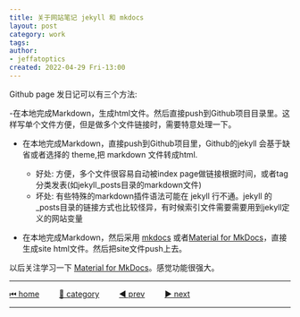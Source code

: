 ```yaml
---
title: 关于网站笔记 jekyll 和 mkdocs
layout: post
category: work
tags:
author: 
- jeffatoptics
created: 2022-04-29 Fri-13:00
---
```


Github page 发日记可以有三个方法:

-在本地完成Markdown，生成html文件。然后直接push到Github项目目录里。这样写单个文件方便，但是做多个文件链接时，需要特意处理一下。

- 在本地完成Markdown，直接push到Github项目里，Github的jekyll 会基于缺省或者选择的 theme,把 markdown 文件转成html. 
    - 好处: 方便，多个文件很容易自动被index page做链接根据时间，或者tag分类发表(如jekyll_posts目录的markdown文件)
    - 坏处: 有些特殊的markdown插件语法可能在 jekyll 行不通。jekyll 的_posts目录的链接方式也比较怪异，有时候索引文件需要需要用到jekyll定义的网站变量

- 在本地完成Markdown，然后采用 [mkdocs](https://www.mkdocs.org/) 或者[Material for MkDocs](https://squidfunk.github.io/mkdocs-material/)，直接生成site html文件。然后把site文件push上去。

以后关注学习一下 [Material for MkDocs](https://squidfunk.github.io/mkdocs-material/)。感觉功能很强大。

---

[⏮ home](../index.md) &nbsp; &nbsp; &nbsp; &nbsp; [🔀 category](../category.md) &nbsp; &nbsp; &nbsp; &nbsp; [◀️ prev](2022-04-28-late-night.md) &nbsp; &nbsp; &nbsp; &nbsp; [▶️ next](2022-04-29-mpe-inline-code.md)

---
